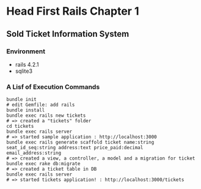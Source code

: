 # Head First Rails Chapter 1
## Sold Ticket Information System
### Environment
- rails 4.2.1
- sqlite3

### A Lisf of Execution Commands
```
bundle init
# edit Gemfile: add rails
bundle install
bundle exec rails new tickets
# => created a "tickets" folder
cd tickets
bundle exec rails server
# => started sample application : http://localhost:3000
bundle exec rails generate scaffold ticket name:string seat_id_seq:string address:text price_paid:decimal email_address:string
# => created a view, a controller, a model and a migration for ticket
bundle exec rake db:migrate
# => created a ticket table in DB
bundle exec rails server
# => started tickets application! : http://localhost:3000/tickets
```
